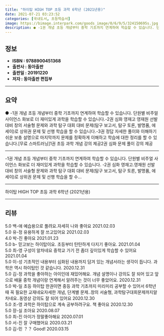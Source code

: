 ```yaml
---
title: "하이탑 HIGH TOP 초등 과학 6학년 (2021년용)"
date: 2021-07-21 03:23:52
categories: [국내도서, 초등학습서]
image: https://bimage.interpark.com/goods_image/0/6/9/5/324150695s.jpg
description: ● -1권 개념 초등 개념부터 중학 기초까지 연계하여 학습할 수 있습니다. 단원별 비주얼 사이언스 화보로 더 재미있게 과학을 학습할 수 있습니다.-2권 심화 영재고 영재원 선발 대비 창의 서술형 문제와 과학 탐구 대회 대비 문제(탐구 보고서, 탐구 토론, 발명품, 에세이)로 상위권 문
---
```


## **정보**

- **ISBN : 9788900451368**
- **출판사 : 동아출판**
- **출판일 : 20191220**
- **저자 : 동아출판 편집부**

------



## **요약**

●  -1권 개념 초등 개념부터 중학 기초까지 연계하여 학습할 수 있습니다. 단원별 비주얼 사이언스 화보로 더 재미있게 과학을 학습할 수 있습니다.-2권 심화 영재고 영재원 선발 대비 창의 서술형 문제와 과학 탐구 대회 대비 문제(탐구 보고서, 탐구 토론, 발명품, 에세이)로 상위권 문제 및 선행 학습을 할 수 있습니다.-3권 정답  자세한 풀이와 이해하기 쉬운 보충 설명으로 마지막까지 문제를 정확하게 이해하고 학습에 대한 정리를 할 수 있습니다.[무료 스마트러닝]1권 초등 과학 개념 강의 제공2권 심화 문제 풀이 강의 제공

------

-1권 개념 초등 개념부터 중학 기초까지 연계하여 학습할 수 있습니다. 단원별 비주얼 사이언스 화보로 더 재미있게 과학을 학습할 수 있습니다.
-2권 심화 영재고.영재원 선발 대비 창의 서술형 문제와 과학 탐구 대회 대비 문제(탐구 보고서, 탐구 토론, 발명품, 에세이)로 상위권 문제 및 선행 학습을 할 수... 

------


하이탑 HIGH TOP 초등 과학 6학년 (2021년용) 

------


## **리뷰** 

5.0 백-애 예습용으로 풀려요.자세히 나와 좋아요 2021.02.03 <br/>5.0 유-정 유용하게 잘 쓰고있어요 2021.02.03 <br/>4.0 박-진 좋아요 2021.01.23 <br/>5.0 b- 믿고보는 하이탑이요. 초등부터 탄탄하게 다지기 좋아요.  2021.01.04 <br/>5.0 최-영 구성이 알차네요 중학교 가기 전 좀더 깊이있게 학습할 수 있어요 2021.01.04 <br/>5.0 이-성 기초적인 내용부터 심화된 내용까지 담겨 있는 개념서라는 생각이 듭니다. 과학은 역시 하이탑인 것 같습니다. 2020.12.31 <br/>5.0 김-정 과학을 좋아하는 아이인데 재밌어해요. 개념 설명이나 강의도 잘 되어 있고 앞으로 배울 중학 개념이랑 연계해서 알려주는 것이 너무 좋았어요. 2020.12.31 <br/>5.0 박-일 초등 하이탑 한권이면 중등 과학 기초까지 미리미리 공부할 수 있어서 6학년 때 꼭 필요한 교재네요자세한 개념, 단계별 문제..창의 서술형, 과학탐구대회문제까지알차네요..동영상 강의도 잘 되어 있어요 2020.12.30 <br/>5.0 조-영 과학은 하이탑으로 계속 공부하려구요. 책 좋아요 2020.12.30 <br/>5.0 장-실 조아요 2020.08.07 <br/>5.0 최-진 아이가 정말좋아해요 2020.07.01 <br/>5.0 서-진 잘 구매했어요 2020.03.21 <br/>5.0 김-민 ？？ Good! 2020.03.15 <br/>